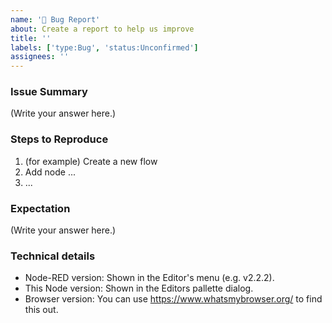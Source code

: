 ```yaml
---
name: '🐞 Bug Report'
about: Create a report to help us improve
title: ''
labels: ['type:Bug', 'status:Unconfirmed']
assignees: ''
---
```


<!--
Found a bug? Please fill out the sections below. 👍
-->

### Issue Summary

<!--
A summary of the issue.
-->

(Write your answer here.)

### Steps to Reproduce

1. (for example) Create a new flow
2. Add node ...
3. ...

### Expectation

<!--
Any other relevant information. For example, why do you consider this a bug and what did you expect to happen instead?
-->

(Write your answer here.)

### Technical details

-   Node-RED version: Shown in the Editor's menu (e.g. v2.2.2).
-   This Node version: Shown in the Editors pallette dialog.
-   Browser version: You can use https://www.whatsmybrowser.org/ to find this out.
